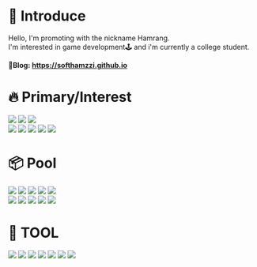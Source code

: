 # 🙌 Introduce
Hello, I'm promoting with the nickname Hamrang.<br>
I'm interested in game development🕹 and i'm currently a college student.

**🌿Blog: https://softhamzzi.github.io**

# 🔥 Primary/Interest
<div>
  <img src="https://img.shields.io/badge/C-A8B9CC?style=for-the-badge&logo=c%2B%2B&logoColor=white"/>
  <img src="https://img.shields.io/badge/C++-00599C?style=for-the-badge&logo=cplusplus&logoColor=white"/>
  <img src="https://img.shields.io/badge/Unity-FFFFFF?style=for-the-badge&logo=unity&logoColor=black"/>
  <br>
  <img src="https://img.shields.io/badge/UE5-0E1128?style=for-the-badge&logo=unrealengine&logoColor=white"/>
  <img src="https://img.shields.io/badge/DirectX11-FFFFFF?style=for-the-badge&logo=DirectX11&logoColor=black"/>
  <img src="https://img.shields.io/badge/Photoshop-31A8FF?style=for-the-badge&logo=adobephotoshop&logoColor=white"/>
  <img src="https://img.shields.io/badge/Aseprite-7D929E?style=for-the-badge&logo=aseprite&logoColor=white"/>
  <img src="https://img.shields.io/badge/Blender-F5792A?style=for-the-badge&logo=blender&logoColor=white"/>
</div>

# 📦 Pool
<div>
  <img src="https://img.shields.io/badge/JavaScript-F7DF1E?style=for-the-badge&logo=JavaScript&logoColor=white"/>
  <img src="https://img.shields.io/badge/C Sharp-239120?style=for-the-badge&logo=csharp&logoColor=white"/>
  <img src="https://img.shields.io/badge/HTML5-E34F26?style=for-the-badge&logo=html5&logoColor=white"/>
  <img src="https://img.shields.io/badge/CSS3-1572B6?style=for-the-badge&logo=css3&logoColor=white"/>
  <img src="https://img.shields.io/badge/Python-3776AB?style=for-the-badge&logo=python&logoColor=white"/>
  <br>
  <img src="https://img.shields.io/badge/Kotlin-7F52FF?style=for-the-badge&logo=kotlin&logoColor=white"/>
  <img src="https://img.shields.io/badge/HTML5-E34F26?style=for-the-badge&logo=html5&logoColor=white"/>
  <img src="https://img.shields.io/badge/CSS3-1572B6?style=for-the-badge&logo=css3&logoColor=white"/>
  <img src="https://img.shields.io/badge/JavaScript-F7DF1E?style=for-the-badge&logo=JavaScript&logoColor=white"/>
  <img src="https://img.shields.io/badge/Java-7F52FF?style=for-the-badge"/>
</div>

# 🔧 TOOL
<div>
  <img src="https://img.shields.io/badge/Photoshop-31A8FF?style=for-the-badge&logo=adobephotoshop&logoColor=white"/>
  <img src="https://img.shields.io/badge/Aseprite-7D929E?style=for-the-badge&logo=aseprite&logoColor=white"/>
  <img src="https://img.shields.io/badge/Blender-F5792A?style=for-the-badge&logo=blender&logoColor=white"/>
  <img src="https://img.shields.io/badge/VSCode-007ACC?style=for-the-badge&logo=visualstudiocode&logoColor=white"/>
  <img src="https://img.shields.io/badge/VS-5C2D91?style=for-the-badge&logo=visualstudio&logoColor=white"/>
  <img src="https://img.shields.io/badge/Unity-FFFFFF?style=for-the-badge&logo=unity&logoColor=black"/>
  <img src="https://img.shields.io/badge/UE5-0E1128?style=for-the-badge&logo=unrealengine&logoColor=white"/>
</div>

<!--
# 📝 STAT
![Hamrang's GitHub stats](https://github-readme-stats.vercel.app/api?username=softhamzzi&show_icons=true&theme=radical)
[![Solved.ac Profile](http://mazassumnida.wtf/api/v2/generate_badge?boj=wnsgnswls1)](https://solved.ac/wnsgnswls1/)
-->
